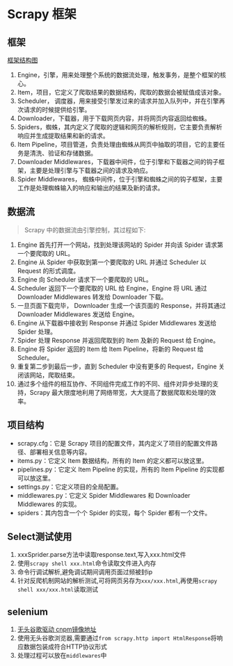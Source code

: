 # Scrapy 框架

## 框架

[框架结构图](./asserts/2020-03-03-001.jpg)

1. Engine，引擎，用来处理整个系统的数据流处理，触发事务，是整个框架的核心。
2. Item，项目，它定义了爬取结果的数据结构，爬取的数据会被赋值成该对象。
3. Scheduler， 调度器，用来接受引擎发过来的请求并加入队列中，并在引擎再次请求的时候提供给引擎。
4. Downloader，下载器，用于下载网页内容，并将网页内容返回给蜘蛛。
5. Spiders，蜘蛛，其内定义了爬取的逻辑和网页的解析规则，它主要负责解析响应并生成提取结果和新的请求。
6. Item Pipeline，项目管道，负责处理由蜘蛛从网页中抽取的项目，它的主要任务是清洗、验证和存储数据。
7. Downloader Middlewares，下载器中间件，位于引擎和下载器之间的钩子框架，主要是处理引擎与下载器之间的请求及响应。
8. Spider Middlewares， 蜘蛛中间件，位于引擎和蜘蛛之间的钩子框架，主要工作是处理蜘蛛输入的响应和输出的结果及新的请求。

## 数据流

> Scrapy 中的数据流由引擎控制，其过程如下:

1. Engine 首先打开一个网站，找到处理该网站的 Spider 并向该 Spider 请求第一个要爬取的 URL。
2. Engine 从 Spider 中获取到第一个要爬取的 URL 并通过 Scheduler 以 Request 的形式调度。
3. Engine 向 Scheduler 请求下一个要爬取的 URL。
4. Scheduler 返回下一个要爬取的 URL 给 Engine，Engine 将 URL 通过 Downloader Middlewares 转发给 Downloader 下载。
5. 一旦页面下载完毕， Downloader 生成一个该页面的 Response，并将其通过 Downloader Middlewares 发送给 Engine。
6. Engine 从下载器中接收到 Response 并通过 Spider Middlewares 发送给 Spider 处理。
7. Spider 处理 Response 并返回爬取到的 Item 及新的 Request 给 Engine。
8. Engine 将 Spider 返回的 Item 给 Item Pipeline，将新的 Request 给 Scheduler。
9. 重复第二步到最后一步，直到 Scheduler 中没有更多的 Request，Engine 关闭该网站，爬取结束。
10. 通过多个组件的相互协作、不同组件完成工作的不同、组件对异步处理的支持，Scrapy 最大限度地利用了网络带宽，大大提高了数据爬取和处理的效率。


## 项目结构

- scrapy.cfg：它是 Scrapy 项目的配置文件，其内定义了项目的配置文件路径、部署相关信息等内容。
- items.py：它定义 Item 数据结构，所有的 Item 的定义都可以放这里。
- pipelines.py：它定义 Item Pipeline 的实现，所有的 Item Pipeline 的实现都可以放这里。
- settings.py：它定义项目的全局配置。
- middlewares.py：它定义 Spider Middlewares 和 Downloader Middlewares 的实现。
- spiders：其内包含一个个 Spider 的实现，每个 Spider 都有一个文件。

## Select测试使用

1. xxxSprider.parse方法中读取response.text,写入xxx.html文件
2. 使用`scrapy shell xxx.html`命令读取文件进入内存
3. 命令行调试解析,避免调试期间调用页面过频被封ip
4. 针对反爬机制网站的解析测试,可将网页另存为`xxx/xxx.html`,再使用`scrapy shell xxx/xxx.html`读取测试

## selenium

1. [无头谷歌驱动 cnpm镜像地址](http://npm.taobao.org/mirrors/chromedriver/)
2. 使用无头谷歌浏览器,需要通过`from scrapy.http import HtmlResponse`将响应数据包装成符合HTTP协议形式
3. 处理过程可以放在`middlewares`中
